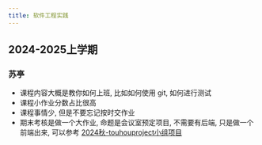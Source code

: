 ```yaml
---
title: 软件工程实践
---
```



## 2024-2025上学期

### 苏亭

- 课程内容大概是教你如何上班, 比如如何使用 git, 如何进行测试
- 课程小作业分数占比很高
- 课程事情少, 但是不要忘记按时交作业
- 期末考核是做一个大作业, 命题是会议室预定项目, 不需要有后端, 只是做一个前端出来, 可以参考 [2024秋-touhouproject小组项目](https://github.com/KirisameVanilla/meeting_room_appointment_system.git)
